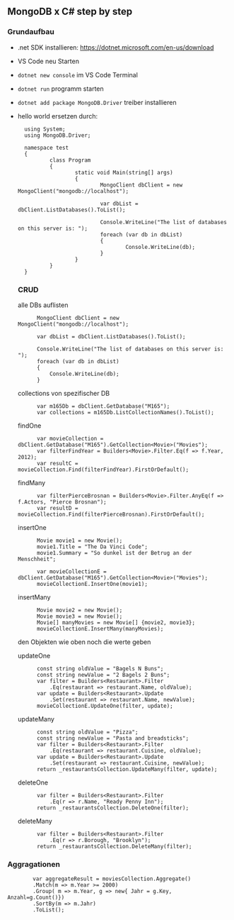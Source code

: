 ## MongoDB x C# step by step

### Grundaufbau
- .net SDK installieren: https://dotnet.microsoft.com/en-us/download
- VS Code neu Starten
- `dotnet new console` im VS Code Terminal
- `dotnet run` programm starten
- `dotnet add package MongoDB.Driver` treiber installieren
- hello world ersetzen durch:


		
		using System;
		using MongoDB.Driver;

		namespace test
		{
				class Program
				{
						static void Main(string[] args)
						{
								MongoClient dbClient = new MongoClient("mongodb://localhost");

								var dbList = dbClient.ListDatabases().ToList();

								Console.WriteLine("The list of databases on this server is: ");
								foreach (var db in dbList)
								{
										Console.WriteLine(db);
								}
						}
				}
		}
    
    ### CRUD
    alle DBs auflisten
            
            MongoClient dbClient = new MongoClient("mongodb://localhost");
            
            var dbList = dbClient.ListDatabases().ToList();

            Console.WriteLine("The list of databases on this server is: ");
            foreach (var db in dbList)
            {
                Console.WriteLine(db);
            }
            
   collections von spezifischer DB
   
            var m165Db = dbClient.GetDatabase("M165");
            var collections = m165Db.ListCollectionNames().ToList();
            
   findOne
   
            var movieCollection = dbClient.GetDatabase("M165").GetCollection<Movie>("Movies");
            var filterFindYear = Builders<Movie>.Filter.Eq(f => f.Year, 2012);
            var resultC = movieCollection.Find(filterFindYear).FirstOrDefault();
            
   findMany
            
            var filterPierceBrosnan = Builders<Movie>.Filter.AnyEq(f => f.Actors, "Pierce Brosnan");
            var resultD = movieCollection.Find(filterPierceBrosnan).FirstOrDefault();
            
   insertOne
            
            Movie movie1 = new Movie();
            movie1.Title = "The Da Vinci Code";
            movie1.Summary = "So dunkel ist der Betrug an der Menschheit";

            var movieCollectionE = dbClient.GetDatabase("M165").GetCollection<Movie>("Movies");
            movieCollectionE.InsertOne(movie1);
            
   insertMany
   
            Movie movie2 = new Movie();
            Movie movie3 = new Movie();
            Movie[] manyMovies = new Movie[] {movie2, movie3};
            movieCollectionE.InsertMany(manyMovies);
            
   den Objekten wie oben noch die werte geben
   
   updateOne
            
            const string oldValue = "Bagels N Buns";
            const string newValue = "2 Bagels 2 Buns";
            var filter = Builders<Restaurant>.Filter
                .Eq(restaurant => restaurant.Name, oldValue);
            var update = Builders<Restaurant>.Update
                .Set(restaurant => restaurant.Name, newValue);
            movieCollectionE.UpdateOne(filter, update);
            
   updateMany
   
            const string oldValue = "Pizza";
            const string newValue = "Pasta and breadsticks";
            var filter = Builders<Restaurant>.Filter
                .Eq(restaurant => restaurant.Cuisine, oldValue);
            var update = Builders<Restaurant>.Update
                .Set(restaurant => restaurant.Cuisine, newValue);
            return _restaurantsCollection.UpdateMany(filter, update);
            
   deleteOne
            
            var filter = Builders<Restaurant>.Filter
                .Eq(r => r.Name, "Ready Penny Inn");
            return _restaurantsCollection.DeleteOne(filter);
            
   deleteMany
   
            var filter = Builders<Restaurant>.Filter
                .Eq(r => r.Borough, "Brooklyn");
            return _restaurantsCollection.DeleteMany(filter);
            
         
### Aggragationen
            var aggregateResult = moviesCollection.Aggregate()
            .Match(m => m.Year >= 2000)
            .Group( m => m.Year, g => new{ Jahr = g.Key, Anzahl=g.Count()})
            .SortBy(m => m.Jahr)
            .ToList();
